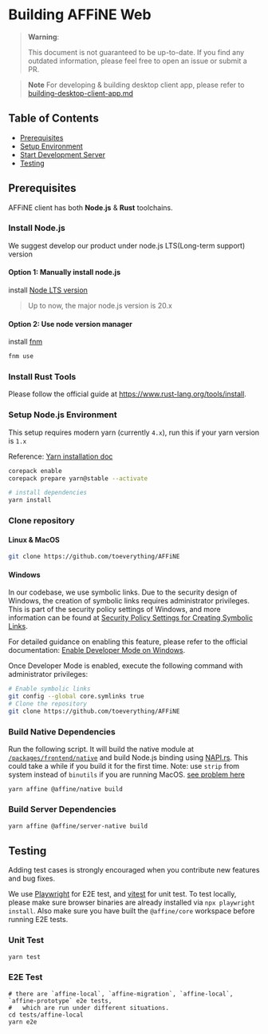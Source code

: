 # Building AFFiNE Web

> **Warning**:
>
> This document is not guaranteed to be up-to-date.
> If you find any outdated information, please feel free to open an issue or submit a PR.

> **Note**
> For developing & building desktop client app, please refer to [building-desktop-client-app.md](./building-desktop-client-app.md)

## Table of Contents

- [Prerequisites](#prerequisites)
- [Setup Environment](#setup-environment)
- [Start Development Server](#start-development-server)
- [Testing](#testing)

## Prerequisites

AFFiNE client has both **Node.js** & **Rust** toolchains.

### Install Node.js

We suggest develop our product under node.js LTS(Long-term support) version

#### Option 1: Manually install node.js

install [Node LTS version](https://nodejs.org/en/download)

> Up to now, the major node.js version is 20.x

#### Option 2: Use node version manager

install [fnm](https://github.com/Schniz/fnm)

```sh
fnm use
```

### Install Rust Tools

Please follow the official guide at https://www.rust-lang.org/tools/install.

### Setup Node.js Environment

This setup requires modern yarn (currently `4.x`), run this if your yarn version is `1.x`

Reference: [Yarn installation doc](https://yarnpkg.com/getting-started/install)

```sh
corepack enable
corepack prepare yarn@stable --activate
```

```sh
# install dependencies
yarn install
```

### Clone repository

#### Linux & MacOS

```sh
git clone https://github.com/toeverything/AFFiNE
```

#### Windows

In our codebase, we use symbolic links. Due to the security design of Windows, the creation of symbolic links requires administrator privileges. This is part of the security policy settings of Windows, and more information can be found at [Security Policy Settings for Creating Symbolic Links](https://learn.microsoft.com/en-us/windows/security/threat-protection/security-policy-settings/create-symbolic-links).

For detailed guidance on enabling this feature, please refer to the official documentation: [Enable Developer Mode on Windows](https://learn.microsoft.com/en-us/windows/apps/get-started/enable-your-device-for-development).

Once Developer Mode is enabled, execute the following command with administrator privileges:

```sh
# Enable symbolic links
git config --global core.symlinks true
# Clone the repository
git clone https://github.com/toeverything/AFFiNE
```

### Build Native Dependencies

Run the following script. It will build the native module at [`/packages/frontend/native`](/packages/frontend/native) and build Node.js binding using [NAPI.rs](https://napi.rs/).
This could take a while if you build it for the first time.
Note: use `strip` from system instead of `binutils` if you are running MacOS. [see problem here](https://github.com/toeverything/AFFiNE/discussions/2840)

```
yarn affine @affine/native build
```

### Build Server Dependencies

```sh
yarn affine @affine/server-native build
```

## Testing

Adding test cases is strongly encouraged when you contribute new features and bug fixes.

We use [Playwright](https://playwright.dev/) for E2E test, and [vitest](https://vitest.dev/) for unit test.
To test locally, please make sure browser binaries are already installed via `npx playwright install`.
Also make sure you have built the `@affine/core` workspace before running E2E tests.

### Unit Test

```sh
yarn test
```

### E2E Test

```shell
# there are `affine-local`, `affine-migration`, `affine-local`, `affine-prototype` e2e tests,
#   which are run under different situations.
cd tests/affine-local
yarn e2e
```
